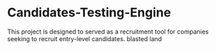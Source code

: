 # Candidates-Testing-Engine
This project is designed to served as a recruitment tool for companies seeking to recruit entry-level candidates.
blasted land



